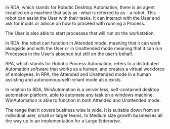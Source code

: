 In RDA, which stands for Robotic Desktop Automation, there is an agent installed on a machine that acts as –what is referred to as - a robot. This robot can assist the User with their tasks. It can interact with the User and ask for inputs or advice on how to proceed with running a Process. 

The User is also able to start processes that will run on the workstation.  

In RDA, the robot can function in Attended mode, meaning that it can work alongside and with the User or in Unattended mode meaning that it can run Processes in the User’s absence but still on the user’s behalf.

RPA, which stands for Robotic Process Automation, refers to a distributed Automation software that works as a human, and creates a virtual workforce of employees. In RPA, the Attended and Unattended mode in a human assisting and autonomous-self-reliant mode also exists.

In relation to RDA, WinAutomation is a server less, self-contained desktop automation platform, able to automate any task on a windows machine. WinAutomation is able to function in both Attended and Unattended mode. 

The range that it covers business wise is wide. It is suitable down from an individual user, small or larger teams, to Medium size growth businesses all the way up to an implementation for a Large Enterprise. 
